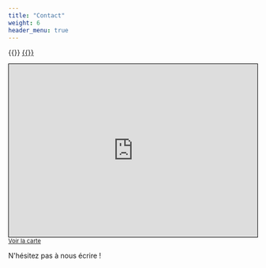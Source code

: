 ```yaml
---
title: "Contact"
weight: 6
header_menu: true
---
```


{{<icon class="fa fa-envelope">}}&nbsp;[{{<email>}}](mailto:{{<email>}})

<!-- {{<icon class="fa fa-phone">}}&nbsp;[{{<phone>}}](tel:{{<phone>}})-->

<iframe width="100%" height="350" src="https://www.openstreetmap.org/export/embed.html?bbox=0.1740539073944092%2C43.07171714414962%2C0.188215970993042%2C43.07880175242673&amp;layer=cyclemap" style="border: 1px solid black"></iframe><br/><small><a href="https://www.openstreetmap.org/#map=17/43.07526/0.18113&amp;layers=C">Voir la carte</a></small>

N'hésitez pas à nous écrire !


